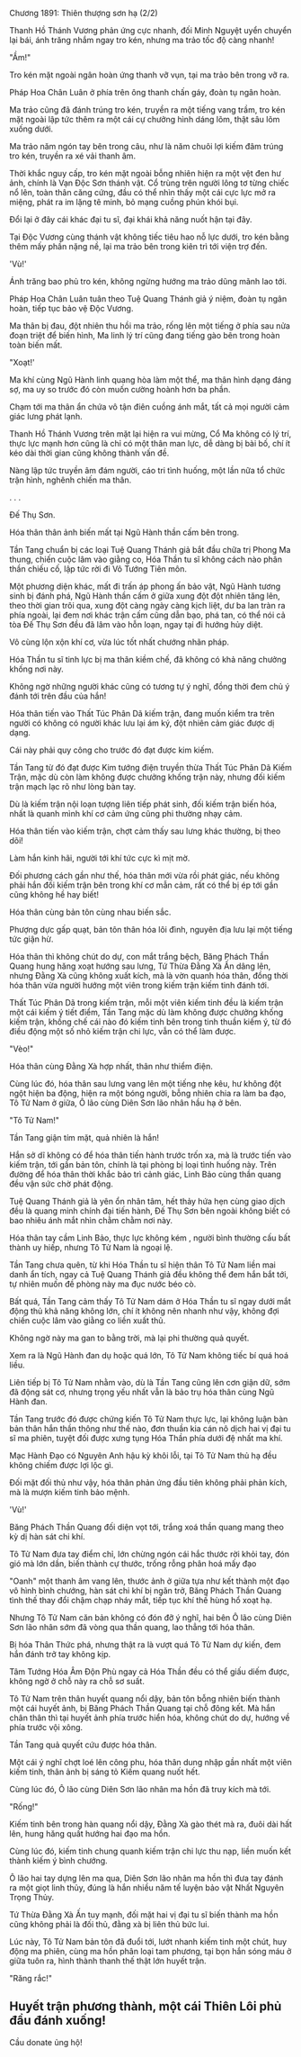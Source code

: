 




Chương 1891: Thiên thượng sơn hạ (2/2)


Thanh Hồ Thánh Vương phản ứng cực nhanh, đối Minh Nguyệt uyển chuyển lại bái, ánh trăng nhắm ngay tro kén, nhưng ma trảo tốc độ càng nhanh!

"Ầm!"

Tro kén mặt ngoài ngân hoàn ứng thanh vỡ vụn, tại ma trảo bên trong vỡ ra.

Pháp Hoa Chân Luân ở phía trên ông thanh chấn gáy, đoàn tụ ngân hoàn.

Ma trảo cũng đã đánh trúng tro kén, truyền ra một tiếng vang trầm, tro kén mặt ngoài lập tức thêm ra một cái cự chưởng hình dáng lõm, thật sâu lõm xuống dưới.

Ma trảo năm ngón tay bên trong câu, như là năm chuôi lợi kiếm đâm trúng tro kén, truyền ra xé vải thanh âm.

Thời khắc nguy cấp, tro kén mặt ngoài bỗng nhiên hiện ra một vệt đen hư ảnh, chính là Vạn Độc Sơn thánh vật. Cổ trùng trên người lông tơ từng chiếc nổ lên, toàn thân căng cứng, đầu có thể nhìn thấy một cái cực lực mở ra miệng, phát ra im lặng tê minh, bỏ mạng cuồng phún khói bụi.

Đổi lại ở đây cái khác đại tu sĩ, đại khái khả năng nuốt hận tại đây.

Tại Độc Vương cùng thánh vật không tiếc tiêu hao nỗ lực dưới, tro kén bằng thêm mấy phần nặng nề, lại ma trảo bên trong kiên trì tới viện trợ đến.

'Vù!'

Ánh trăng bao phủ tro kén, không ngừng hướng ma trảo dũng mãnh lao tới.

Pháp Hoa Chân Luân tuân theo Tuệ Quang Thánh giả ý niệm, đoàn tụ ngân hoàn, tiếp tục bảo vệ Độc Vương.

Ma thân bị đau, đột nhiên thu hồi ma trảo, rống lên một tiếng ở phía sau nửa đoạn triệt để biến hình, Ma linh lý trí cũng đang tiếng gào bên trong hoàn toàn biến mất.

"Xoạt!'

Ma khí cùng Ngũ Hành linh quang hòa làm một thể, ma thân hình dạng đáng sợ, ma uy so trước đó còn muốn cường hoành hơn ba phần.

Chạm tới ma thân ẩn chứa vô tận điên cuồng ánh mắt, tất cả mọi người cảm giác lưng phát lạnh.

Thanh Hồ Thánh Vương trên mặt lại hiện ra vui mừng, Cổ Ma không có lý trí, thực lực mạnh hơn cũng là chỉ có một thân man lực, dễ dàng bị bài bố, chí ít kéo dài thời gian cũng không thành vấn đề.

Nàng lập tức truyền âm đám người, cáo tri tình huống, một lần nữa tổ chức trận hình, nghênh chiến ma thân.

. . .

Đế Thụ Sơn.

Hóa thân thân ảnh biến mất tại Ngũ Hành thần cấm bên trong.

Tần Tang chuẩn bị các loại Tuệ Quang Thánh giả bắt đầu chữa trị Phong Ma thung, chiến cuộc lâm vào giằng co, Hóa Thần tu sĩ không cách nào phân thần chiếu cố, lập tức rời đi Vô Tướng Tiên môn.

Một phương diện khác, mất đi trấn áp phong ấn bảo vật, Ngũ Hành tương sinh bị đánh phá, Ngũ Hành thần cấm ở giữa xung đột đột nhiên tăng lên, theo thời gian trôi qua, xung đột càng ngày càng kịch liệt, dư ba lan tràn ra phía ngoài, lại đem nơi khác trận cấm cũng dẫn bạo, phá tan, có thể nói cả tòa Đế Thụ Sơn đều đã lâm vào hỗn loạn, ngay tại đi hướng hủy diệt.

Vô cùng lộn xộn khí cơ, vừa lúc tốt nhất chướng nhãn pháp.

Hóa Thần tu sĩ tinh lực bị ma thân kiềm chế, đã không có khả năng chưởng khống nơi này.

Không ngờ những người khác cũng có tương tự ý nghĩ, đồng thời đem chủ ý đánh tới trên đầu của hắn!

Hóa thân tiến vào Thất Túc Phân Dã kiếm trận, đang muốn kiểm tra trên người có không có người khác lưu lại ám ký, đột nhiên cảm giác được dị dạng.

Cái này phải quy công cho trước đó đạt được kim kiếm.

Tần Tang từ đó đạt được Kim tướng điện truyền thừa Thất Túc Phân Dã Kiếm Trận, mặc dù còn làm không được chưởng khống trận này, nhưng đối kiếm trận mạch lạc rõ như lòng bàn tay.

Dù là kiếm trận nội loạn tượng liên tiếp phát sinh, đối kiếm trận biến hóa, nhất là quanh mình khí cơ cảm ứng cũng phi thường nhạy cảm.

Hóa thân tiến vào kiếm trận, chợt cảm thấy sau lưng khác thường, bị theo dõi!

Làm hắn kinh hãi, người tới khí tức cực kì mịt mờ.

Đối phương cách gần như thế, hóa thân mới vừa rồi phát giác, nếu không phải hắn đối kiếm trận bên trong khí cơ mẫn cảm, rất có thể bị ép tới gần cũng không hề hay biết!

Hóa thân cùng bản tôn cùng nhau biến sắc.

Phượng dực gấp quạt, bản tôn thân hóa lôi đình, nguyên địa lưu lại một tiếng tức giận hừ.

Hóa thân thì không chút do dự, con mắt trắng bệch, Băng Phách Thần Quang hung hăng xoạt hướng sau lưng, Tứ Thừa Đằng Xà Ấn dâng lên, nhưng Đằng Xà cũng không xuất kích, mà là vờn quanh hóa thân, đồng thời hóa thân vừa người hướng một viên trong kiếm trận kiếm tinh đánh tới.

Thất Túc Phân Dã trong kiếm trận, mỗi một viên kiếm tinh đều là kiếm trận một cái kiếm ý tiết điểm, Tần Tang mặc dù làm không được chưởng khống kiếm trận, khống chế cái nào đó kiếm tinh bên trong tinh thuần kiếm ý, từ đó điều động một số nhỏ kiếm trận chi lực, vẫn có thể làm được.

"Vèo!"

Hóa thân cùng Đằng Xà hợp nhất, thân như thiểm điện.

Cùng lúc đó, hóa thân sau lưng vang lên một tiếng nhẹ kêu, hư không đột ngột hiện ba động, hiện ra một bóng người, bỗng nhiên chia ra làm ba đạo, Tô Tử Nam ở giữa, Ô lão cùng Diên Sơn lão nhân hầu hạ ở bên.

"Tô Tử Nam!"

Tần Tang giận tím mặt, quả nhiên là hắn!

Hắn sở dĩ không có để hóa thân tiến hành trước trốn xa, mà là trước tiến vào kiếm trận, tới gần bản tôn, chính là tại phòng bị loại tình huống này. Trên đường để hóa thân thời khắc bảo trì cảnh giác, Linh Bảo cùng thần quang đều vận sức chờ phát động.

Tuệ Quang Thánh giả là yên ổn nhân tâm, hết thảy hứa hẹn cùng giao dịch đều là quang minh chính đại tiến hành, Đế Thụ Sơn bên ngoài không biết có bao nhiêu ánh mắt nhìn chằm chằm nơi này.

Hóa thân tay cầm Linh Bảo, thực lực không kém , người bình thường cấu bất thành uy hiếp, nhưng Tô Tử Nam là ngoại lệ.

Tần Tang chưa quên, từ khi Hóa Thần tu sĩ hiện thân Tô Tử Nam liền mai danh ẩn tích, ngay cả Tuệ Quang Thánh giả đều không thể đem hắn bắt tới, tự nhiên muốn đề phòng này ma đục nước béo cò.

Bất quá, Tần Tang cảm thấy Tô Tử Nam dám ở Hóa Thần tu sĩ ngay dưới mắt động thủ khả năng không lớn, chí ít không nên nhanh như vậy, không đợi chiến cuộc lâm vào giằng co liền xuất thủ.

Không ngờ này ma gan to bằng trời, mà lại phi thường quả quyết.

Xem ra là Ngũ Hành đan dụ hoặc quá lớn, Tô Tử Nam không tiếc bí quá hoá liều.

Liên tiếp bị Tô Tử Nam nhằm vào, dù là Tần Tang cũng lên cơn giận dữ, sớm đã động sát cơ, nhưng trọng yếu nhất vẫn là bảo trụ hóa thân cùng Ngũ Hành đan.

Tần Tang trước đó được chứng kiến Tô Tử Nam thực lực, lại không luận bàn bản thân hắn thần thông như thế nào, đơn thuần kia cán nô dịch hai vị đại tu sĩ ma phiên, tuyệt đối được xưng tụng Hóa Thần phía dưới đệ nhất ma khí.

Mạc Hành Đạo có Nguyên Anh hậu kỳ khôi lỗi, tại Tô Tử Nam thủ hạ đều không chiếm được lợi lộc gì.

Đối mặt đối thủ như vậy, hóa thân phản ứng đầu tiên không phải phản kích, mà là mượn kiếm tinh bảo mệnh.

'Vù!'

Băng Phách Thần Quang đối diện vọt tới, trắng xoá thần quang mang theo kỳ dị hàn sát chi khí.

Tô Tử Nam đưa tay điểm chỉ, lớn chừng ngón cái hắc thước rời khỏi tay, đón gió mà lớn dần, biến thành cự thước, trống rỗng phân hoá mấy đạo

"Oanh" một thanh âm vang lên, thước ảnh ở giữa tựa như kết thành một đạo vô hình bình chướng, hàn sát chi khí bị ngăn trở, Băng Phách Thần Quang tình thế thay đổi chậm chạp nháy mắt, tiếp tục khí thế hùng hổ xoạt hạ.

Nhưng Tô Tử Nam căn bản không có đón đỡ ý nghĩ, hai bên Ô lão cùng Diên Sơn lão nhân sớm đã vòng qua thần quang, lao thẳng tới hóa thân.

Bị hóa Thân Thức phá, nhưng thật ra là vượt quá Tô Tử Nam dự kiến, đem hắn đánh trở tay không kịp.

Tâm Tướng Hóa Âm Độn Phù ngay cả Hóa Thần đều có thể giấu diếm được, không ngờ ở chỗ này ra chỗ sơ suất.

Tô Tử Nam trên thân huyết quang nổi dậy, bản tôn bỗng nhiên biến thành một cái huyết ảnh, bị Băng Phách Thần Quang tại chỗ đông kết. Mà hắn chân thân thì tại huyết ảnh phía trước hiển hóa, không chút do dự, hướng về phía trước vội xông.

Tần Tang quả quyết cứu được hóa thân.

Một cái ý nghĩ chợt loé lên công phu, hóa thân dung nhập gần nhất một viên kiếm tinh, thân ảnh bị sáng tỏ Kiếm quang nuốt hết.

Cùng lúc đó, Ô lão cùng Diên Sơn lão nhân ma hồn đã truy kích mà tới.

"Rống!"

Kiếm tinh bên trong hàn quang nổi dậy, Đằng Xà gào thét mà ra, đuôi dài hất lên, hung hăng quất hướng hai đạo ma hồn.

Cùng lúc đó, kiếm tinh chung quanh kiếm trận chi lực thu nạp, liền muốn kết thành kiếm ý bình chướng.

Ô lão hai tay dựng lên ma qua, Diên Sơn lão nhân ma hồn thì đưa tay đánh ra một giọt linh thủy, đúng là hắn nhiều năm tế luyện bảo vật Nhất Nguyên Trọng Thủy.

Tứ Thừa Đằng Xà Ấn tuy mạnh, đối mặt hai vị đại tu sĩ biến thành ma hồn cũng không phải là đối thủ, đằng xà bị liên thủ bức lui.

Lúc này, Tô Tử Nam bản tôn đã đuổi tới, lướt nhanh kiếm tinh một chút, huy động ma phiên, cùng ma hồn phân loại tam phương, tại bọn hắn sóng máu ở giữa tuôn ra, hình thành thanh thế thật lớn huyết trận.

"Răng rắc!"

Huyết trận phương thành, một cái Thiên Lôi phủ đầu đánh xuống!
--
Cầu donate ủng hộ!




